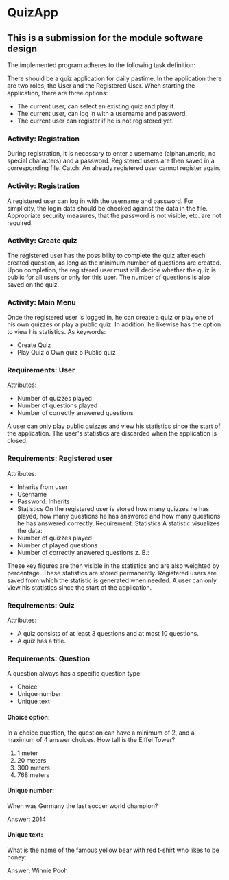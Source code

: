 # QuizApp
## This is a submission for the module software design
The implemented program adheres to the following task definition:

There should be a quiz application for daily pastime.
In the application there are two roles, the User and the Registered User.
When starting the application, there are three options:
- The current user, can select an existing quiz and play it.
- The current user, can log in with a username and password.
- The current user can register if he is not registered yet.

### Activity: Registration 
During registration, it is necessary to enter a username (alphanumeric, no special characters) and a password.
Registered users are then saved in a corresponding file.
Catch: An already registered user cannot register again.

### Activity: Registration
A registered user can log in with the username and password.
For simplicity, the login data should be checked against the data in the file.
Appropriate security measures, that the password is not visible, etc. are not required.

### Activity: Create quiz
The registered user has the possibility to complete the quiz after each created question, as long as the minimum number of questions are created.
Upon completion, the registered user must still decide whether the quiz is public for all users or only for this user.
The number of questions is also saved on the quiz.

### Activity: Main Menu
Once the registered user is logged in, he can create a quiz or play one of his own quizzes or play a public quiz.
In addition, he likewise has the option to view his statistics.
As keywords:
- Create Quiz
- Play Quiz
o Own quiz
o Public quiz

### Requirements: User
Attributes:
- Number of quizzes played
- Number of questions played
- Number of correctly answered questions

A user can only play public quizzes and view his statistics since the start of the application.
The user's statistics are discarded when the application is closed.

### Requirements: Registered user
Attributes:
- Inherits from user
- Username 
- Password: Inherits
- Statistics
On the registered user is stored how many quizzes he has played, how many questions he has answered and how many questions he has answered correctly.
Requirement: Statistics
A statistic visualizes the data:
- Number of quizzes played
- Number of played questions
- Number of correctly answered questions
z. B.:
 
These key figures are then visible in the statistics and are also weighted by percentage.
These statistics are stored permanently. Registered users are saved from which the statistic is generated when needed.
A user can only view his statistics since the start of the application.

### Requirements: Quiz
Attributes:
- A quiz consists of at least 3 questions and at most 10 questions.
- A quiz has a title.

### Requirements: Question
A question always has a specific question type:
- Choice
- Unique number 
- Unique text

#### Choice option:	
In a choice question, the question can have a minimum of 2, and a maximum of 4 answer choices.
How tall is the Eiffel Tower?
1. 1 meter
2. 20 meters
3. 300 meters
4. 768 meters

#### Unique number:
When was Germany the last soccer world champion?

Answer: 2014

#### Unique text:
What is the name of the famous yellow bear with red t-shirt who likes to be honey:

Answer: Winnie Pooh
